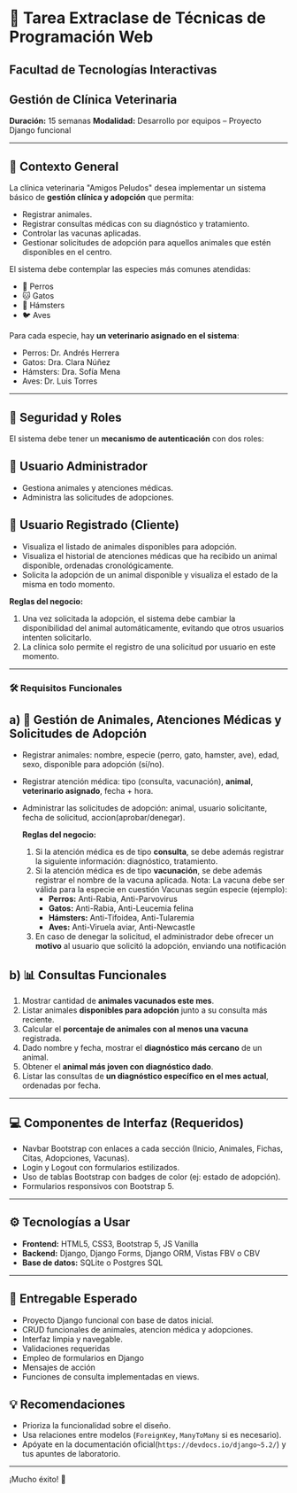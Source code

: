# 🧪 Tarea Extraclase de Técnicas de Programación Web

## Facultad de Tecnologías Interactivas

## Gestión de Clínica Veterinaria

**Duración:** 15 semanas
**Modalidad:** Desarrollo por equipos – Proyecto Django funcional

---

## 🐾 Contexto General

La clínica veterinaria "Amigos Peludos" desea implementar un sistema básico de **gestión clínica y adopción** que permita:

- Registrar animales.
- Registrar consultas médicas con su diagnóstico y tratamiento.
- Controlar las vacunas aplicadas.
- Gestionar solicitudes de adopción para aquellos animales que estén disponibles en el centro.

El sistema debe contemplar las especies más comunes atendidas:

- 🐶 Perros
- 🐱 Gatos
- 🐹 Hámsters
- 🐦 Aves

Para cada especie, hay **un veterinario asignado en el sistema**:

- Perros: Dr. Andrés Herrera
- Gatos: Dra. Clara Núñez
- Hámsters: Dra. Sofía Mena
- Aves: Dr. Luis Torres

---

## 🔐 Seguridad y Roles

El sistema debe tener un **mecanismo de autenticación** con dos roles:

## 👤 Usuario Administrador

- Gestiona animales y atenciones médicas.
- Administra las solicitudes de adopciones.

## 👥 Usuario Registrado (Cliente)

- Visualiza el listado de animales disponibles para adopción.
- Visualiza el historial de atenciones médicas que ha recibido un animal disponible, ordenadas cronológicamente.
- Solicita la adopción de un animal disponible y visualiza el estado de la misma en todo momento.

**Reglas del negocio:**

1. Una vez solicitada la adopción, el sistema debe cambiar la disponibilidad del animal automáticamente, evitando
  que otros usuarios intenten solicitarlo.
2. La clínica solo permite el registro de una solicitud por usuario en este momento.

---

### 🛠️ Requisitos Funcionales

## a) 🐶 Gestión de Animales, Atenciones Médicas y Solicitudes de Adopción

- Registrar animales: nombre, especie (perro, gato, hamster, ave), edad, sexo, disponible para adopción (sí/no).
- Registrar atención médica: tipo (consulta, vacunación), **animal**, **veterinario asignado**, fecha + hora.
- Administrar las solicitudes de adopción: animal, usuario solicitante, fecha de solicitud, accion(aprobar/denegar).

  **Reglas del negocio:**

  1. Si la atención médica es de tipo **consulta**, se debe además registrar la siguiente información: diagnóstico, tratamiento.
  2. Si la atención médica es de tipo **vacunación**, se debe además registrar el nombre de la vacuna aplicada.
    Nota: La vacuna debe ser válida para la especie en cuestión
    Vacunas según especie (ejemplo):
      - **Perros:** Anti-Rabia, Anti-Parvovirus
      - **Gatos:** Anti-Rabia, Anti-Leucemia felina
      - **Hámsters:** Anti-Tifoidea, Anti-Tularemia
      - **Aves:** Anti-Viruela aviar, Anti-Newcastle
  3. En caso de denegar la solicitud, el administrador debe ofrecer un **motivo** al usuario que solicitó la adopción, enviando   una notificación

## b) 📊 Consultas Funcionales

1. Mostrar cantidad de **animales vacunados este mes**.
2. Listar animales **disponibles para adopción** junto a su consulta más reciente.
3. Calcular el **porcentaje de animales con al menos una vacuna** registrada.
4. Dado nombre y fecha, mostrar el **diagnóstico más cercano** de un animal.
5. Obtener el **animal más joven con diagnóstico dado**.
6. Listar las consultas de **un diagnóstico específico en el mes actual**, ordenadas por fecha.

---

## 💻 Componentes de Interfaz (Requeridos)

- Navbar Bootstrap con enlaces a cada sección (Inicio, Animales, Fichas, Citas, Adopciones, Vacunas).
- Login y Logout con formularios estilizados.
- Uso de tablas Bootstrap con badges de color (ej: estado de adopción).
- Formularios responsivos con Bootstrap 5.

---

## ⚙️ Tecnologías a Usar

- **Frontend:** HTML5, CSS3, Bootstrap 5, JS Vanilla
- **Backend:** Django, Django Forms, Django ORM, Vistas FBV o CBV
- **Base de datos:** SQLite o Postgres SQL

---

## 📁 Entregable Esperado

- Proyecto Django funcional con base de datos inicial.
- CRUD funcionales de animales, atencion médica y adopciones.
- Interfaz limpia y navegable.
- Validaciones requeridas
- Empleo de formularios en Django
- Mensajes de acción
- Funciones de consulta implementadas en views.

## 💡 Recomendaciones

- Prioriza la funcionalidad sobre el diseño.
- Usa relaciones entre modelos (`ForeignKey`, `ManyToMany` si es necesario).
- Apóyate en la documentación oficial(`https://devdocs.io/django~5.2/`) y tus apuntes de laboratorio.

---

¡Mucho éxito! 🐾

